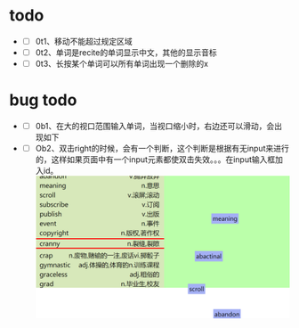# todo 
- - [ ] 0t1、移动不能超过规定区域
- - [ ] 0t2、单词是recite的单词显示中文，其他的显示音标
- - [ ] 0t3、长按某个单词可以所有单词出现一个删除的x 
# bug todo 
- - [ ] 0b1、在大的视口范围输入单词，当视口缩小时，右边还可以滑动，会出现如下
- - [ ] Ob2、双击right的时候，会有一个判断，这个判断是根据有无input来进行的，这样如果页面中有一个input元素都使双击失效。。。在input输入框加入id。
![picture](./images/Snipaste_2021-04-02_15-34-46.png)
